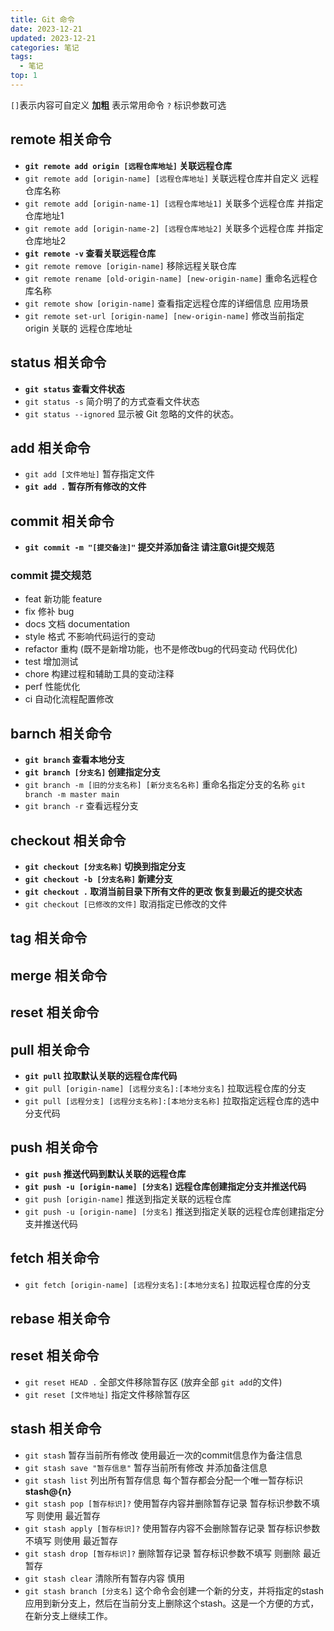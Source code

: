 ```yaml
---
title: Git 命令
date: 2023-12-21
updated: 2023-12-21
categories: 笔记
tags:
  - 笔记
top: 1
---
```


`[]`表示内容可自定义 **加粗** 表示常用命令 `?` 标识参数可选
## remote 相关命令
- **`git remote add origin [远程仓库地址]` 关联远程仓库**
- `git remote add [origin-name] [远程仓库地址]` 关联远程仓库并自定义 远程仓库名称
- `git remote add [origin-name-1] [远程仓库地址1]` 关联多个远程仓库 并指定仓库地址1
- `git remote add [origin-name-2] [远程仓库地址2]` 关联多个远程仓库 并指定仓库地址2
- **`git remote -v` 查看关联远程仓库**
- `git remote remove [origin-name]` 移除远程关联仓库
- `git remote rename [old-origin-name] [new-origin-name]` 重命名远程仓库名称
- `git remote show [origin-name]` 查看指定远程仓库的详细信息
应用场景
- `git remote set-url [origin-name] [new-origin-name]` 修改当前指定 origin 关联的
远程仓库地址
## status 相关命令
- **`git status` 查看文件状态**
- `git status -s` 简介明了的方式查看文件状态
- `git status --ignored` 显示被 Git 忽略的文件的状态。

<!-- ![](http://116.204.120.144:3000/staticResource/content/cnuY63sI9I54AsU.png)
![](http://116.204.120.144:3000/staticResource/content/YgRH3hrYFqJiFKL.png) -->



## add 相关命令
- `git add [文件地址]` 暂存指定文件
- **`git add .` 暂存所有修改的文件**

## commit 相关命令
- **`git commit -m "[提交备注]"` 提交并添加备注 请注意Git提交规范**

 ### commit 提交规范
 - feat 新功能 feature
 - fix 修补 bug
 - docs 文档 documentation
 - style 格式 不影响代码运行的变动
 - refactor 重构 (既不是新增功能，也不是修改bug的代码变动 代码优化)
 - test 增加测试
 - chore 构建过程和辅助工具的变动注释
 - perf 性能优化
 - ci 自动化流程配置修改


## barnch 相关命令
- **`git branch` 查看本地分支**
- **`git branch [分支名]` 创建指定分支**
- `git branch -m [旧的分支名称] [新分支名名称]` 重命名指定分支的名称 `git branch -m master main`
- `git branch -r` 查看远程分支

## checkout 相关命令
- **`git checkout [分支名称]` 切换到指定分支**
- **`git checkout -b [分支名称]` 新建分支**
- **`git checkout .` 取消当前目录下所有文件的更改 恢复到最近的提交状态**
- `git checkout [已修改的文件]` 取消指定已修改的文件

## tag 相关命令


## merge 相关命令


## reset 相关命令


## pull 相关命令
- **`git pull` 拉取默认关联的远程仓库代码**
- `git pull [origin-name] [远程分支名]:[本地分支名]` 拉取远程仓库的分支
- `git pull [远程分支] [远程分支名称]:[本地分支名称]` 拉取指定远程仓库的选中分支代码

 
## push 相关命令
- **`git push` 推送代码到默认关联的远程仓库**
- **`git push -u [origin-name] [分支名]` 远程仓库创建指定分支并推送代码**
- `git push [origin-name]` 推送到指定关联的远程仓库 
- `git push -u [origin-name] [分支名]` 推送到指定关联的远程仓库创建指定分支并推送代码


## fetch 相关命令
- `git fetch [origin-name] [远程分支名]:[本地分支名]` 拉取远程仓库的分支

## rebase 相关命令


## reset 相关命令
- `git reset HEAD .` 全部文件移除暂存区 (放弃全部 `git add`的文件)
- `git reset [文件地址]` 指定文件移除暂存区

## stash 相关命令
- `git stash` 暂存当前所有修改 使用最近一次的commit信息作为备注信息
- `git stash save "暂存信息"` 暂存当前所有修改 并添加备注信息
- `git stash list` 列出所有暂存信息 每个暂存都会分配一个唯一暂存标识 **stash@{n}**
- `git stash pop [暂存标识]?` 使用暂存内容并删除暂存记录 暂存标识参数不填写 则使用 最近暂存
- `git stash apply [暂存标识]?` 使用暂存内容不会删除暂存记录 暂存标识参数不填写 则使用 最近暂存
- `git stash drop [暂存标识]?` 删除暂存记录 暂存标识参数不填写 则删除 最近暂存
- `git stash clear` 清除所有暂存内容 慎用
- `git stash branch [分支名]` 这个命令会创建一个新的分支，并将指定的stash应用到新分支上，然后在当前分支上删除这个stash。这是一个方便的方式，在新分支上继续工作。